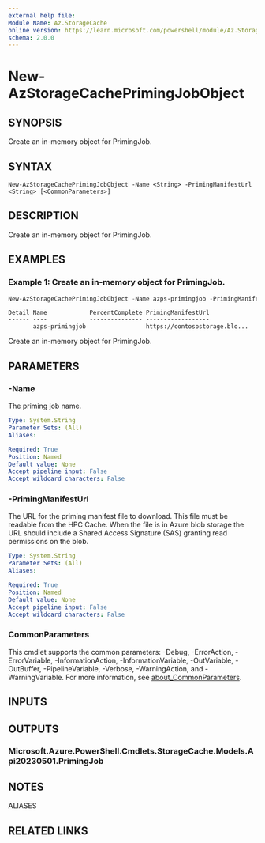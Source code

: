 ```yaml
---
external help file:
Module Name: Az.StorageCache
online version: https://learn.microsoft.com/powershell/module/Az.StorageCache/new-AzStorageCachePrimingJobObject
schema: 2.0.0
---
```


# New-AzStorageCachePrimingJobObject

## SYNOPSIS
Create an in-memory object for PrimingJob.

## SYNTAX

```
New-AzStorageCachePrimingJobObject -Name <String> -PrimingManifestUrl <String> [<CommonParameters>]
```

## DESCRIPTION
Create an in-memory object for PrimingJob.

## EXAMPLES

### Example 1: Create an in-memory object for PrimingJob.
```powershell
New-AzStorageCachePrimingJobObject -Name azps-primingjob -PrimingManifestUrl "https://contosostorage.blob.core.windows.net/contosoblob/00000000_00000000000000000000000000000000.00000000000.FFFFFFFF.00000000?sp=r&st=2021-08-11T19:33:35Z&se=2021-08-12T03:33:35Z&spr=https&sv=2020-08-04&sr=b&sig=<secret-value-from-key>"
```

```output
Detail Name            PercentComplete PrimingManifestUrl
------ ----            --------------- ------------------
       azps-primingjob                 https://contosostorage.blo...
```

Create an in-memory object for PrimingJob.

## PARAMETERS

### -Name
The priming job name.

```yaml
Type: System.String
Parameter Sets: (All)
Aliases:

Required: True
Position: Named
Default value: None
Accept pipeline input: False
Accept wildcard characters: False
```

### -PrimingManifestUrl
The URL for the priming manifest file to download.
This file must be readable from the HPC Cache.
When the file is in Azure blob storage the URL should include a Shared Access Signature (SAS) granting read permissions on the blob.

```yaml
Type: System.String
Parameter Sets: (All)
Aliases:

Required: True
Position: Named
Default value: None
Accept pipeline input: False
Accept wildcard characters: False
```

### CommonParameters
This cmdlet supports the common parameters: -Debug, -ErrorAction, -ErrorVariable, -InformationAction, -InformationVariable, -OutVariable, -OutBuffer, -PipelineVariable, -Verbose, -WarningAction, and -WarningVariable. For more information, see [about_CommonParameters](http://go.microsoft.com/fwlink/?LinkID=113216).

## INPUTS

## OUTPUTS

### Microsoft.Azure.PowerShell.Cmdlets.StorageCache.Models.Api20230501.PrimingJob

## NOTES

ALIASES

## RELATED LINKS

